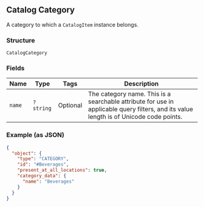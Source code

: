 ## Catalog Category

A category to which a `CatalogItem` instance belongs.

### Structure

`CatalogCategory`

### Fields

| Name | Type | Tags | Description |
|  --- | --- | --- | --- |
| `name` | `?string` | Optional | The category name. This is a searchable attribute for use in applicable query filters, and its value length is of Unicode code points. |

### Example (as JSON)

```json
{
  "object": {
    "type": "CATEGORY",
    "id": "#Beverages",
    "present_at_all_locations": true,
    "category_data": {
      "name": "Beverages"
    }
  }
}
```


